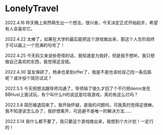 # LonelyTravel

2022.4.16
昨天晚上突然萌生出一个想法，很兴奋，今天决定正式开始起步，希望有人会喜欢它。  

2022.4.22
太棒了，如果在大学的最后能把这个游戏做出来，那这个人生阶段终于可以画上一个完满的句号了！  

2022.4.25
今天妈又来说些奇怪的话，我知道是为我好，但是我不想听。我只想做自己喜欢的东西，我觉得这没错。  

2022.4.30
室友保研了，杨承也拿到offer了，我是不是也该给自己找一条后路呢？或许投个简历试试？  

2022.5.5
今天把想法跟导师沟通了，导师隔了很久才回了个不行把demo发在BBHust上面试玩，有个叫什么H的说这是垃圾游戏，真的有这么烂吗？  

2022.5.8
简历被退回来了，我开始怀疑，是我的问题吗，可我真的觉得这很棒，我不知道该怎么办了，我好想离开，可逃避不是唯一的解决方法……  

2022.5.14 
我什么都不要了，我只要这个游戏做出来，我想到个大计划！一定行的！  
